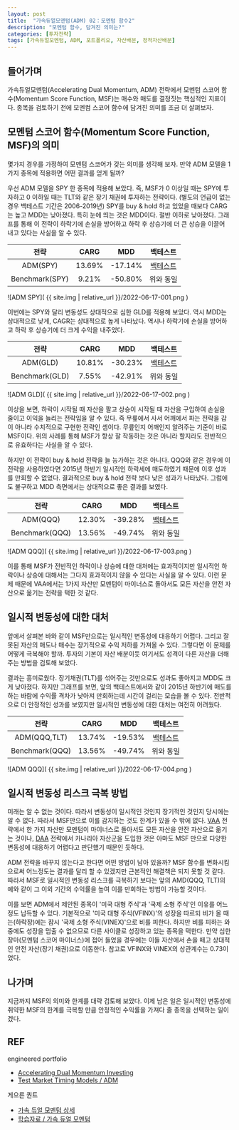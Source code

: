 ```yaml
---
layout: post
title:  "가속듀얼모멘텀(ADM) 02：모멘텀 함수2"
description: "모멘텀 함수, 담겨진 의미는?"
categories: [투자전략]
tags: [가속듀얼모멘텀, ADM, 포트폴리오, 자산배분, 정적자산배분]
---
```


## 들어가며

가속듀얼모멘텀(Accelerating Dual Momentum, ADM) 전략에서 모멘텀 스코어 함수(Momentum Score Function, MSF)는 매수와 매도를 결정짓는 핵심적인 지표이다. 종목을 검토하기 전에 모멘컴 스코어 함수에 담겨진 의미를 조금 더 살펴보자. 

## 모멘텀 스코어 함수(Momentum Score Function, MSF)의 의미

몇가지 경우를 가정하여 모멘텀 스코어가 갖는 의미를 생각해 보자. 만약 ADM 모델을 1가지 종목에 적용하면 어떤 결과를 얻게 될까? 

우선 ADM 모델을 SPY 한 종목에 적용해 보았다. 즉, MSF가 0 이상일 때는 SPY에 투자하고 0 이하일 때는 TLT와 같은 장기 채권에 투자하는 전략이다. (별도의 언급이 없는 경우 백테스트 기간은 2006-2019년) SPY를 buy & hold 하고 있었을 때보다 CARG는 높고 MDD는 낮아졌다. 특히 눈에 띄는 것은 MDD이다. 절반 이하로 낮아졌다. 그래프를 통해 이 전략이 하락기에 손실을 방어하고 하락 후 상승기에 더 큰 상승을 이끌어 내고 있다는 사실을 알 수 있다. 

| 전략 | CARG  | MDD  |  백테스트 |
|:---:|:-----:|:----:|:--------:|
| ADM(SPY) | 13.69%	 | -17.14% | [백테스트](https://www.portfoliovisualizer.com/test-market-timing-model?s=y&coreSatellite=false&timingModel=6&timePeriod=4&startYear=2006&firstMonth=1&endYear=2019&lastMonth=12&calendarAligned=true&includeYTD=false&initialAmount=10000&periodicAdjustment=0&adjustmentAmount=0&inflationAdjusted=true&adjustmentPercentage=0.0&adjustmentFrequency=4&symbols=SPY&singleAbsoluteMomentum=false&volatilityTarget=9.0&downsideVolatility=false&outOfMarketStartMonth=5&outOfMarketEndMonth=10&outOfMarketAssetType=2&outOfMarketAsset=TLT&movingAverageSignal=1&movingAverageType=1&multipleTimingPeriods=true&periodWeighting=2&windowSize=1&windowSizeInDays=105&movingAverageType2=1&windowSize2=10&windowSizeInDays2=105&excludePreviousMonth=false&normalizeReturns=false&volatilityWindowSize=0&volatilityWindowSizeInDays=0&assetsToHold=1&allocationWeights=1&riskControlType=0&riskWindowSize=10&riskWindowSizeInDays=0&stopLossMode=0&stopLossThreshold=2.0&stopLossAssetType=1&rebalancePeriod=1&separateSignalAsset=false&tradeExecution=0&leverageType=0&leverageRatio=0.0&debtAmount=0&debtInterest=0.0&maintenanceMargin=25.0&leveragedBenchmark=false&comparedAllocation=0&benchmark=-1&benchmarkSymbol=SPY&timingPeriods%5B0%5D=1&timingUnits%5B0%5D=2&timingWeights%5B0%5D=33&timingPeriods%5B1%5D=3&timingUnits%5B1%5D=2&timingWeights%5B1%5D=33&timingPeriods%5B2%5D=6&timingUnits%5B2%5D=2&timingWeights%5B2%5D=34&timingUnits%5B3%5D=2&timingWeights%5B3%5D=0&timingUnits%5B4%5D=2&timingWeights%5B4%5D=0&volatilityPeriodUnit=2&volatilityPeriodWeight=0) |
| Benchmark(SPY)  | 9.21% | -50.80% | 위와 동일 |

![ADM SPY]( {{ site.img | relative_url }}/2022-06-17-001.png )

이번에는 SPY와 달리 변동성도 상대적으로 심한 GLD를 적용해 보았다. 역시 MDD는 상대적으로 낮게, CAGR는 상대적으로 높게 나타났다. 역시나 하락기에 손실을 방어하고 하락 후 상승기에 더 크게 수익을 내주었다. 

| 전략 | CARG  | MDD  |  백테스트 |
|:---:|:-----:|:----:|:--------:|
| ADM(GLD) | 10.81%	 | -30.23% | [백테스트](https://www.portfoliovisualizer.com/test-market-timing-model?s=y&coreSatellite=false&timingModel=6&timePeriod=4&startYear=2006&firstMonth=1&endYear=2019&lastMonth=12&calendarAligned=true&includeYTD=false&initialAmount=10000&periodicAdjustment=0&adjustmentAmount=0&inflationAdjusted=true&adjustmentPercentage=0.0&adjustmentFrequency=4&symbols=GLD&singleAbsoluteMomentum=false&volatilityTarget=9.0&downsideVolatility=false&outOfMarketStartMonth=5&outOfMarketEndMonth=10&outOfMarketAssetType=2&outOfMarketAsset=TLT&movingAverageSignal=1&movingAverageType=1&multipleTimingPeriods=true&periodWeighting=2&windowSize=1&windowSizeInDays=105&movingAverageType2=1&windowSize2=10&windowSizeInDays2=105&excludePreviousMonth=false&normalizeReturns=false&volatilityWindowSize=0&volatilityWindowSizeInDays=0&assetsToHold=1&allocationWeights=1&riskControlType=0&riskWindowSize=10&riskWindowSizeInDays=0&stopLossMode=0&stopLossThreshold=2.0&stopLossAssetType=1&rebalancePeriod=1&separateSignalAsset=false&tradeExecution=0&leverageType=0&leverageRatio=0.0&debtAmount=0&debtInterest=0.0&maintenanceMargin=25.0&leveragedBenchmark=false&comparedAllocation=0&benchmark=-1&benchmarkSymbol=GLD&timingPeriods%5B0%5D=1&timingUnits%5B0%5D=2&timingWeights%5B0%5D=33&timingPeriods%5B1%5D=3&timingUnits%5B1%5D=2&timingWeights%5B1%5D=33&timingPeriods%5B2%5D=6&timingUnits%5B2%5D=2&timingWeights%5B2%5D=34&timingUnits%5B3%5D=2&timingWeights%5B3%5D=0&timingUnits%5B4%5D=2&timingWeights%5B4%5D=0&volatilityPeriodUnit=2&volatilityPeriodWeight=0) |
| Benchmark(GLD)  | 7.55% | -42.91% | 위와 동일 |

![ADM GLD]( {{ site.img | relative_url }}/2022-06-17-002.png )

이상을 보면, 하락이 시작될 때 자산을 팔고 상승이 시작될 때 자산을 구입하여 손실을 줄이고 이익을 늘리는 전략임을 알 수 있다. 즉 무릎에서 사서 어깨에서 파는 전략을 감이 아니라 수치적으로 구현한 전략인 셈이다. 무릎인지 어깨인지 알려주는 기준이 바로 MSF이다. 위의 사례를 통해 MSF가 항상 잘 작동하는 것은 아니라 할지라도 전반적으로 유효하다는 사실을 알 수 있다. 

하지만 이 전략이 buy & hold 전략을 늘 능가하는 것은 아니다. QQQ와 같은 경우에 이 전략을 사용하였다면 2015년 하반기 일시적인 하락세에 매도하였기 때문에 이후 성과를 만회할 수 없었다. 결과적으로 buy & hold 전략 보다 낮은 성과가 나타났다. 그럼에도 불구하고 MDD 측면에서는 상대적으로 좋은 결과를 보였다. 

| 전략 | CARG  | MDD  |  백테스트 |
|:---:|:-----:|:----:|:--------:|
| ADM(QQQ) | 12.30%	 | -39.28% | [백테스트](https://www.portfoliovisualizer.com/test-market-timing-model?s=y&coreSatellite=false&timingModel=6&timePeriod=4&startYear=2006&firstMonth=1&endYear=2019&lastMonth=12&calendarAligned=true&includeYTD=false&initialAmount=10000&periodicAdjustment=0&adjustmentAmount=0&inflationAdjusted=true&adjustmentPercentage=0.0&adjustmentFrequency=4&symbols=QQQ&singleAbsoluteMomentum=false&volatilityTarget=9.0&downsideVolatility=false&outOfMarketStartMonth=5&outOfMarketEndMonth=10&outOfMarketAssetType=2&outOfMarketAsset=TLT&movingAverageSignal=1&movingAverageType=1&multipleTimingPeriods=true&periodWeighting=2&windowSize=1&windowSizeInDays=105&movingAverageType2=1&windowSize2=10&windowSizeInDays2=105&excludePreviousMonth=false&normalizeReturns=false&volatilityWindowSize=0&volatilityWindowSizeInDays=0&assetsToHold=1&allocationWeights=1&riskControlType=0&riskWindowSize=10&riskWindowSizeInDays=0&stopLossMode=0&stopLossThreshold=2.0&stopLossAssetType=1&rebalancePeriod=1&separateSignalAsset=false&tradeExecution=0&leverageType=0&leverageRatio=0.0&debtAmount=0&debtInterest=0.0&maintenanceMargin=25.0&leveragedBenchmark=false&comparedAllocation=0&benchmark=-1&benchmarkSymbol=QQQ&timingPeriods%5B0%5D=1&timingUnits%5B0%5D=2&timingWeights%5B0%5D=33&timingPeriods%5B1%5D=3&timingUnits%5B1%5D=2&timingWeights%5B1%5D=33&timingPeriods%5B2%5D=6&timingUnits%5B2%5D=2&timingWeights%5B2%5D=34&timingUnits%5B3%5D=2&timingWeights%5B3%5D=0&timingUnits%5B4%5D=2&timingWeights%5B4%5D=0&volatilityPeriodUnit=2&volatilityPeriodWeight=0) |
| Benchmark(QQQ)  | 13.56% | -49.74% | 위와 동일 |

![ADM QQQ]( {{ site.img | relative_url }}/2022-06-17-003.png )

이를 통해 MSF가 전반적인 하락이나 상승에 대한 대처에는 효과적이지만 일시적인 하락이나 상승에 대해서는 그다지 효과적이지 않을 수 있다는 사실을 알 수 있다. 이런 문제 때문에 VAA에서는 1가지 자산만 모멘텀이 마이너스로 돌아서도 모든 자산을 안전 자산으로 옮기는 전략을 택한 것 같다. 

## 일시적 변동성에 대한 대처

앞에서 살펴본 바와 같이 MSF만으로는 일시적인 변동성에 대응하기 어렵다. 그리고 잘못된 자산의 매도나 매수는 장기적으로 수익 저하를 가져올 수 있다. 그렇다면 이 문제를 어떻게 극복해야 할까. 투자의 기본이 자산 배분이듯 여기서도 성격이 다른 자산을 더해 주는 방법을 검토해 보았다. 

결과는 흥미로웠다. 장기채권(TLT)를 섞어주는 것만으로도 성과도 좋아지고 MDD도 크게 낮아졌다. 하지만 그래프를 보면, 앞의 백테스트에서와 같이 2015년 하반기에 매도를 하는 바람에 수익률 격차가 낮아져 만회하는데 시간이 걸리는 모습을 볼 수 있다. 전반적으로 더 안정적인 성과를 보였지만 일시적인 변동성에 대한 대처는 여전히 어려웠다. 

| 전략 | CARG  | MDD  |  백테스트 |
|:---:|:-----:|:----:|:--------:|
| ADM(QQQ,TLT) | 13.74%	 | -19.53% | [백테스트](https://www.portfoliovisualizer.com/test-market-timing-model?s=y&coreSatellite=false&timingModel=6&timePeriod=4&startYear=2006&firstMonth=1&endYear=2019&lastMonth=12&calendarAligned=true&includeYTD=false&initialAmount=10000&periodicAdjustment=0&adjustmentAmount=0&inflationAdjusted=true&adjustmentPercentage=0.0&adjustmentFrequency=4&symbols=QQQ+TLT&singleAbsoluteMomentum=false&volatilityTarget=9.0&downsideVolatility=false&outOfMarketStartMonth=5&outOfMarketEndMonth=10&outOfMarketAssetType=2&outOfMarketAsset=TLT&movingAverageSignal=1&movingAverageType=1&multipleTimingPeriods=true&periodWeighting=2&windowSize=1&windowSizeInDays=105&movingAverageType2=1&windowSize2=10&windowSizeInDays2=105&excludePreviousMonth=false&normalizeReturns=false&volatilityWindowSize=0&volatilityWindowSizeInDays=0&assetsToHold=1&allocationWeights=1&riskControlType=0&riskWindowSize=10&riskWindowSizeInDays=0&stopLossMode=0&stopLossThreshold=2.0&stopLossAssetType=1&rebalancePeriod=1&separateSignalAsset=false&tradeExecution=0&leverageType=0&leverageRatio=0.0&debtAmount=0&debtInterest=0.0&maintenanceMargin=25.0&leveragedBenchmark=false&comparedAllocation=0&benchmark=-1&benchmarkSymbol=QQQ&timingPeriods%5B0%5D=1&timingUnits%5B0%5D=2&timingWeights%5B0%5D=33&timingPeriods%5B1%5D=3&timingUnits%5B1%5D=2&timingWeights%5B1%5D=33&timingPeriods%5B2%5D=6&timingUnits%5B2%5D=2&timingWeights%5B2%5D=34&timingUnits%5B3%5D=2&timingWeights%5B3%5D=0&timingUnits%5B4%5D=2&timingWeights%5B4%5D=0&volatilityPeriodUnit=2&volatilityPeriodWeight=0) |
| Benchmark(QQQ)  | 13.56% | -49.74% | 위와 동일 |

![ADM QQQ]( {{ site.img | relative_url }}/2022-06-17-004.png )

## 일시적 변동성 리스크 극복 방법

미래는 알 수 없는 것이다. 따라서 변동성이 일시적인 것인지 장기적인 것인지 당시에는 알 수 없다. 따라서 MSF만으로 이를 감지하는 것도 한계가 있을 수 밖에 없다. [VAA](https://lazyquant.xyz/docs/detail/%EC%9E%90%EC%82%B0%EB%B0%B0%EB%B6%84/5) 전략에서 한 가지 자산만 모멘텀이 마이너스로 돌아서도 모든 자산을 안잔 자산으로 옮기는 것이나, [DAA](https://lazyquant.xyz/docs/detail/%EC%9E%90%EC%82%B0%EB%B0%B0%EB%B6%84/6) 전략에서 카나리아 자산군을 도입한 것은 아마도 MSF 만으로 다양한 변동성에 대응하기 어렵다고 판단했기 때문인 듯하다.

ADM 전략을 바꾸지 않는다고 한다면 어떤 방법이 남아 있을까? MSF 함수를 변화시킴으로써 어느정도는 결과를 달리 할 수 있겠지만 근본적인 해결책은 되지 못할 것 같다. 따라서 MSF로 일시적인 변동성 리스크를 극복하기 보다는 앞의 AMD(QQQ, TLT)의 예와 같이 그 이외 기간의 수익률을 높여 이를 만회하는 방법이 가능할 것이다. 

이를 보면 ADM에서 제안된 종목이 '미국 대형 주식'과 '국제 소형 주식'인 이유를 어느정도 납득할 수 있다. 기본적으로 '미국 대형 주식(VFINX)'의 성장을 따르되 비가 올 때는(하락장)에는 잠시 '국제 소형 주식(VINEX)'으로 비를 피한다. 하지만 비를 피하는 와중에도 성장을 멈출 수 없으므로 다른 사이클로 성장하고 있는 종목을 택한다. 만약 심한 장마(모멘텀 스코어 마이너스)에 접어 들었을 경우에는 이들 자산에서 손을 떼고 상대적인 안전 자산(장기 채권)으로 이동한다. 참고로 VFINX와 VINEX의 상관계수는 0.73이었다. 

## 나가며

지금까지 MSF의 의미와 한계를 대략 검토해 보았다. 이제 남은 일은 일시적인 변동성에 취약한 MSF의 한계를 극복할 만큼 안정적인 수익률을 가져다 줄 종목을 선택하는 일이겠다. 

## REF

engineered portfolio
* [Accelerating Dual Momentum Investing](https://engineeredportfolio.com/2018/05/02/accelerating-dual-momentum-investing/)
* [Test Market Timing Models / ADM](https://www.portfoliovisualizer.com/test-market-timing-model?s=y&coreSatellite=false&timingModel=6&startYear=1985&endYear=2018&initialAmount=10000&symbols=VFINX+VINEX&singleAbsoluteMomentum=false&volatilityTarget=9.0&downsideVolatility=false&outOfMarketAssetType=2&outOfMarketAsset=VUSTX&movingAverageSignal=1&movingAverageType=1&multipleTimingPeriods=true&periodWeighting=2&windowSize=1&windowSizeInDays=105&movingAverageType2=1&windowSize2=10&windowSizeInDays2=105&volatilityWindowSize=0&volatilityWindowSizeInDays=0&assetsToHold=1&allocationWeights=1&riskControl=false&riskWindowSize=10&riskWindowSizeInDays=0&rebalancePeriod=1&separateSignalAsset=false&tradeExecution=0&benchmark=VFINX&timingPeriods[0]=1&timingUnits[0]=2&timingWeights[0]=33&timingPeriods[1]=3&timingUnits[1]=2&timingWeights[1]=33&timingPeriods[2]=6&timingUnits[2]=2&timingWeights[2]=34&timingUnits[3]=2&timingWeights[3]=0&timingUnits[4]=2&timingWeights[4]=0&volatilityPeriodUnit=2&volatilityPeriodWeight=0)

게으른 퀀트
* [가속 듀얼 모멘텀 상세](https://lazyquant.xyz/allocation/detail/ADM)
* [학습자료 / 가속 듀얼 모멘텀](https://lazyquant.xyz/docs/detail/%EC%9E%90%EC%82%B0%EB%B0%B0%EB%B6%84/19)